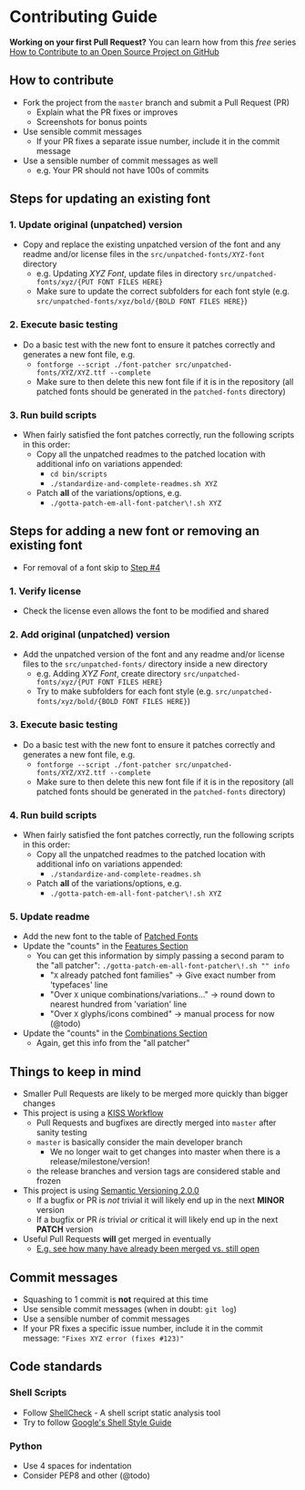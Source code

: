 # Contributing Guide

**Working on your first Pull Request?** You can learn how from this *free* series [How to Contribute to an Open Source Project on GitHub][First PR]

## How to contribute

* Fork the project from the `master` branch and submit a Pull Request (PR)
  * Explain what the PR fixes or improves
  * Screenshots for bonus points
* Use sensible commit messages
  * If your PR fixes a separate issue number, include it in the commit message
* Use a sensible number of commit messages as well
  * e.g. Your PR should not have 100s of commits

## Steps for updating an existing font

### 1. Update original (unpatched) version
* Copy and replace the existing unpatched version of the font and any readme and/or license files in the `src/unpatched-fonts/XYZ-font` directory
  * e.g. Updating *XYZ Font*, update files in directory `src/unpatched-fonts/xyz/{PUT FONT FILES HERE}`
  * Make sure to update the correct subfolders for each font style (e.g. `src/unpatched-fonts/xyz/bold/{BOLD FONT FILES HERE}`)
### 2. Execute basic testing
* Do a basic test with the new font to ensure it patches correctly and generates a new font file, e.g.
  * `fontforge --script ./font-patcher src/unpatched-fonts/XYZ/XYZ.ttf --complete`
  * Make sure to then delete this new font file if it is in the repository (all patched fonts should be generated in the `patched-fonts` directory)
### 3. Run build scripts
* When fairly satisfied the font patches correctly, run the following scripts in this order:
  * Copy all the unpatched readmes to the patched location with additional info on variations appended:
    * `cd bin/scripts`
    * `./standardize-and-complete-readmes.sh XYZ`
  * Patch **all** of the variations/options, e.g.
    * `./gotta-patch-em-all-font-patcher\!.sh XYZ`

## Steps for adding a new font or removing an existing font

* For removal of a font skip to [Step #4](#4-run-build-scripts)

### 1. Verify license
* Check the license even allows the font to be modified and shared
### 2. Add original (unpatched) version
* Add the unpatched version of the font and any readme and/or license files to the `src/unpatched-fonts/` directory inside a new directory
  * e.g. Adding *XYZ Font*, create directory `src/unpatched-fonts/xyz/{PUT FONT FILES HERE}`
  * Try to make subfolders for each font style (e.g. `src/unpatched-fonts/xyz/bold/{BOLD FONT FILES HERE}`)
### 3. Execute basic testing
* Do a basic test with the new font to ensure it patches correctly and generates a new font file, e.g.
  * `fontforge --script ./font-patcher src/unpatched-fonts/XYZ/XYZ.ttf --complete`
  * Make sure to then delete this new font file if it is in the repository (all patched fonts should be generated in the `patched-fonts` directory)
### 4. Run build scripts
* When fairly satisfied the font patches correctly, run the following scripts in this order:
  * Copy all the unpatched readmes to the patched location with additional info on variations appended:
    * `./standardize-and-complete-readmes.sh`
  * Patch **all** of the variations/options, e.g.
    * `./gotta-patch-em-all-font-patcher\!.sh XYZ`
### 5. Update readme
* Add the new font to the table of [Patched Fonts][]
* Update the "counts" in the [Features Section][]
  * You can get this information by simply passing a second param to the "all patcher": `./gotta-patch-em-all-font-patcher\!.sh "" info`
    * "`X` already patched font families" -> Give exact number from 'typefaces' line
    * "Over `X` unique combinations/variations..." -> round down to nearest hundred from 'variation' line
    * "Over `X` glyphs/icons combined" -> manual process for now (@todo)
* Update the "counts" in the [Combinations Section][]
  * Again, get this info from the "all patcher"

## Things to keep in mind

* Smaller Pull Requests are likely to be merged more quickly than bigger changes
* This project is using a [KISS Workflow][]
  * Pull Requests and bugfixes are directly merged into `master` after sanity testing
  * `master` is basically consider the main developer branch
    * We no longer wait to get changes into master when there is a release/milestone/version!
  * the release branches and version tags are considered stable and frozen
* This project is using [Semantic Versioning 2.0.0](http://semver.org/)
  * If a bugfix or PR is *not* trivial it will likely end up in the next **MINOR** version
  * If a bugfix or PR *is* trivial *or* critical it will likely end up in the next **PATCH** version
* Useful Pull Requests **will** get merged in eventually
  * [E.g. see how many have already been merged vs. still open][pulls]

## Commit messages

* Squashing to 1 commit is **not** required at this time
* Use sensible commit messages (when in doubt: `git log`)
* Use a sensible number of commit messages
* If your PR fixes a specific issue number, include it in the commit message: `"Fixes XYZ error (fixes #123)"`

## Code standards

### Shell Scripts

* Follow [ShellCheck](https://github.com/koalaman/shellcheck) - A shell script static analysis tool
* Try to follow [Google's Shell Style Guide](https://google.github.io/styleguide/shell.xml)

### Python

* Use 4 spaces for indentation
* Consider PEP8 and other (@todo)

<!-- link references -->

[pulls]: https://github.com/ryanoasis/nerd-fonts/pulls
[Features Section]: https://github.com/ryanoasis/nerd-fonts/blob/master/readme.md#features
[Combinations Section]: https://github.com/ryanoasis/nerd-fonts/blob/master/readme.md#combinations
[Patched Fonts]: https://github.com/ryanoasis/nerd-fonts/blob/master/readme.md#patched-fonts
[KISS Workflow]: https://github.com/ryanoasis/nerd-fonts/wiki/Development-Workflow#kiss-workflow
[First PR]: https://egghead.io/series/how-to-contribute-to-an-open-source-project-on-github
